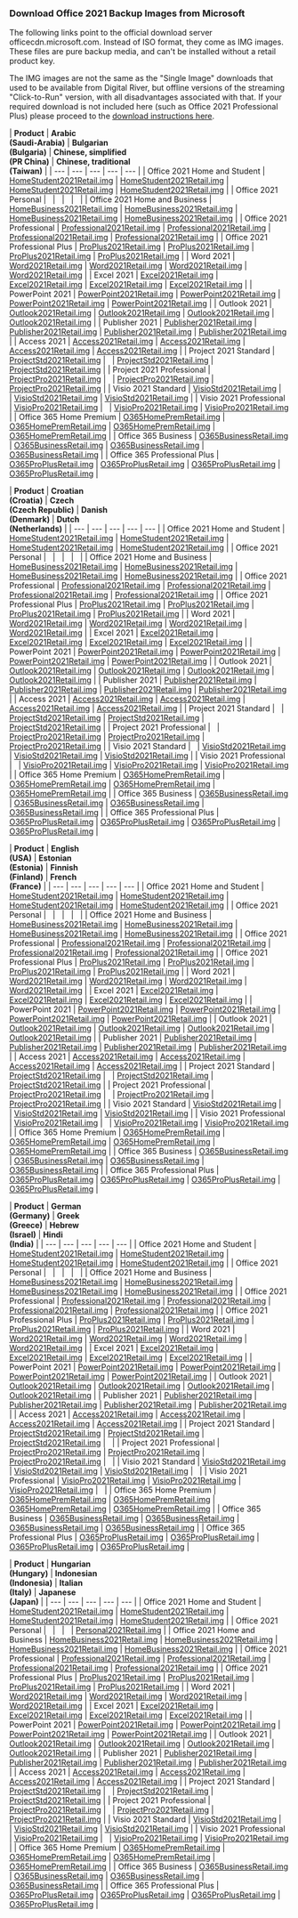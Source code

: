 ### **Download Office 2021 Backup Images from Microsoft**

The following links point to the official download server officecdn.microsoft.com. Instead of ISO format, they come as IMG images. These files are pure backup media, and can't be installed without a retail product key.

The IMG images are not the same as the "Single Image" downloads that used to be available from Digital River, but offline versions of the streaming "Click-to-Run" version, with all disadvantages associated with that. If your required download is not included here (such as Office 2021 Professional Plus) please proceed to the [download instructions here](https://www.heidoc.net/joomla/technology-science/microsoft/79-create-an-office-2013,-2016-and-365-offline-installer-with-the-office-deployment-tool).

| **Product** | **Arabic**  
**(Saudi-Arabia)** | **Bulgarian**  
**(Bulgaria)** | **Chinese, simplified**  
**(PR China)** | **Chinese, traditional**  
**(Taiwan)** |
| --- | --- | --- | --- | --- |
| Office 2021 Home and Student | [HomeStudent2021Retail.img](https://officecdn.microsoft.com/db/492350F6-3A01-4F97-B9C0-C7C6DDF67D60/media/ar-SA/HomeStudent2021Retail.img) | [HomeStudent2021Retail.img](https://officecdn.microsoft.com/db/492350F6-3A01-4F97-B9C0-C7C6DDF67D60/media/bg-BG/HomeStudent2021Retail.img) | [HomeStudent2021Retail.img](https://officecdn.microsoft.com/db/492350F6-3A01-4F97-B9C0-C7C6DDF67D60/media/zh-CN/HomeStudent2021Retail.img) | [HomeStudent2021Retail.img](https://officecdn.microsoft.com/db/492350F6-3A01-4F97-B9C0-C7C6DDF67D60/media/zh-TW/HomeStudent2021Retail.img) |
| Office 2021 Personal |   |   |   |   |
| Office 2021 Home and Business | [HomeBusiness2021Retail.img](https://officecdn.microsoft.com/db/492350F6-3A01-4F97-B9C0-C7C6DDF67D60/media/ar-SA/HomeBusiness2021Retail.img) | [HomeBusiness2021Retail.img](https://officecdn.microsoft.com/db/492350F6-3A01-4F97-B9C0-C7C6DDF67D60/media/bg-BG/HomeBusiness2021Retail.img) | [HomeBusiness2021Retail.img](https://officecdn.microsoft.com/db/492350F6-3A01-4F97-B9C0-C7C6DDF67D60/media/zh-CN/HomeBusiness2021Retail.img) | [HomeBusiness2021Retail.img](https://officecdn.microsoft.com/db/492350F6-3A01-4F97-B9C0-C7C6DDF67D60/media/zh-TW/HomeBusiness2021Retail.img) |
| Office 2021 Professional | [Professional2021Retail.img](https://officecdn.microsoft.com/db/492350F6-3A01-4F97-B9C0-C7C6DDF67D60/media/ar-SA/Professional2021Retail.img) | [Professional2021Retail.img](https://officecdn.microsoft.com/db/492350F6-3A01-4F97-B9C0-C7C6DDF67D60/media/bg-BG/Professional2021Retail.img) | [Professional2021Retail.img](https://officecdn.microsoft.com/db/492350F6-3A01-4F97-B9C0-C7C6DDF67D60/media/zh-CN/Professional2021Retail.img) | [Professional2021Retail.img](https://officecdn.microsoft.com/db/492350F6-3A01-4F97-B9C0-C7C6DDF67D60/media/zh-TW/Professional2021Retail.img) |
| Office 2021 Professional Plus | [ProPlus2021Retail.img](https://officecdn.microsoft.com/db/492350F6-3A01-4F97-B9C0-C7C6DDF67D60/media/ar-SA/ProPlus2021Retail.img) | [ProPlus2021Retail.img](https://officecdn.microsoft.com/db/492350F6-3A01-4F97-B9C0-C7C6DDF67D60/media/bg-BG/ProPlus2021Retail.img) | [ProPlus2021Retail.img](https://officecdn.microsoft.com/db/492350F6-3A01-4F97-B9C0-C7C6DDF67D60/media/zh-CN/ProPlus2021Retail.img) | [ProPlus2021Retail.img](https://officecdn.microsoft.com/db/492350F6-3A01-4F97-B9C0-C7C6DDF67D60/media/zh-TW/ProPlus2021Retail.img) |
| Word 2021 | [Word2021Retail.img](https://officecdn.microsoft.com/db/492350F6-3A01-4F97-B9C0-C7C6DDF67D60/media/ar-SA/Word2021Retail.img) | [Word2021Retail.img](https://officecdn.microsoft.com/db/492350F6-3A01-4F97-B9C0-C7C6DDF67D60/media/bg-BG/Word2021Retail.img) | [Word2021Retail.img](https://officecdn.microsoft.com/db/492350F6-3A01-4F97-B9C0-C7C6DDF67D60/media/zh-CN/Word2021Retail.img) | [Word2021Retail.img](https://officecdn.microsoft.com/db/492350F6-3A01-4F97-B9C0-C7C6DDF67D60/media/zh-TW/Word2021Retail.img) |
| Excel 2021 | [Excel2021Retail.img](https://officecdn.microsoft.com/db/492350F6-3A01-4F97-B9C0-C7C6DDF67D60/media/ar-SA/Excel2021Retail.img) | [Excel2021Retail.img](https://officecdn.microsoft.com/db/492350F6-3A01-4F97-B9C0-C7C6DDF67D60/media/bg-BG/Excel2021Retail.img) | [Excel2021Retail.img](https://officecdn.microsoft.com/db/492350F6-3A01-4F97-B9C0-C7C6DDF67D60/media/zh-CN/Excel2021Retail.img) | [Excel2021Retail.img](https://officecdn.microsoft.com/db/492350F6-3A01-4F97-B9C0-C7C6DDF67D60/media/zh-TW/Excel2021Retail.img) |
| PowerPoint 2021 | [PowerPoint2021Retail.img](https://officecdn.microsoft.com/db/492350F6-3A01-4F97-B9C0-C7C6DDF67D60/media/ar-SA/PowerPoint2021Retail.img) | [PowerPoint2021Retail.img](https://officecdn.microsoft.com/db/492350F6-3A01-4F97-B9C0-C7C6DDF67D60/media/bg-BG/PowerPoint2021Retail.img) | [PowerPoint2021Retail.img](https://officecdn.microsoft.com/db/492350F6-3A01-4F97-B9C0-C7C6DDF67D60/media/zh-CN/PowerPoint2021Retail.img) | [PowerPoint2021Retail.img](https://officecdn.microsoft.com/db/492350F6-3A01-4F97-B9C0-C7C6DDF67D60/media/zh-TW/PowerPoint2021Retail.img) |
| Outlook 2021 | [Outlook2021Retail.img](https://officecdn.microsoft.com/db/492350F6-3A01-4F97-B9C0-C7C6DDF67D60/media/ar-SA/Outlook2021Retail.img) | [Outlook2021Retail.img](https://officecdn.microsoft.com/db/492350F6-3A01-4F97-B9C0-C7C6DDF67D60/media/bg-BG/Outlook2021Retail.img) | [Outlook2021Retail.img](https://officecdn.microsoft.com/db/492350F6-3A01-4F97-B9C0-C7C6DDF67D60/media/zh-CN/Outlook2021Retail.img) | [Outlook2021Retail.img](https://officecdn.microsoft.com/db/492350F6-3A01-4F97-B9C0-C7C6DDF67D60/media/zh-TW/Outlook2021Retail.img) |
| Publisher 2021 | [Publisher2021Retail.img](https://officecdn.microsoft.com/db/492350F6-3A01-4F97-B9C0-C7C6DDF67D60/media/ar-SA/Publisher2021Retail.img) | [Publisher2021Retail.img](https://officecdn.microsoft.com/db/492350F6-3A01-4F97-B9C0-C7C6DDF67D60/media/bg-BG/Publisher2021Retail.img) | [Publisher2021Retail.img](https://officecdn.microsoft.com/db/492350F6-3A01-4F97-B9C0-C7C6DDF67D60/media/zh-CN/Publisher2021Retail.img) | [Publisher2021Retail.img](https://officecdn.microsoft.com/db/492350F6-3A01-4F97-B9C0-C7C6DDF67D60/media/zh-TW/Publisher2021Retail.img) |
| Access 2021 | [Access2021Retail.img](https://officecdn.microsoft.com/db/492350F6-3A01-4F97-B9C0-C7C6DDF67D60/media/ar-SA/Access2021Retail.img) | [Access2021Retail.img](https://officecdn.microsoft.com/db/492350F6-3A01-4F97-B9C0-C7C6DDF67D60/media/bg-BG/Access2021Retail.img) | [Access2021Retail.img](https://officecdn.microsoft.com/db/492350F6-3A01-4F97-B9C0-C7C6DDF67D60/media/zh-CN/Access2021Retail.img) | [Access2021Retail.img](https://officecdn.microsoft.com/db/492350F6-3A01-4F97-B9C0-C7C6DDF67D60/media/zh-TW/Access2021Retail.img) |
| Project 2021 Standard | [ProjectStd2021Retail.img](https://officecdn.microsoft.com/db/492350F6-3A01-4F97-B9C0-C7C6DDF67D60/media/ar-SA/ProjectStd2021Retail.img) |   | [ProjectStd2021Retail.img](https://officecdn.microsoft.com/db/492350F6-3A01-4F97-B9C0-C7C6DDF67D60/media/zh-CN/ProjectStd2021Retail.img) | [ProjectStd2021Retail.img](https://officecdn.microsoft.com/db/492350F6-3A01-4F97-B9C0-C7C6DDF67D60/media/zh-TW/ProjectStd2021Retail.img) |
| Project 2021 Professional | [ProjectPro2021Retail.img](https://officecdn.microsoft.com/db/492350F6-3A01-4F97-B9C0-C7C6DDF67D60/media/ar-SA/ProjectPro2021Retail.img) |   | [ProjectPro2021Retail.img](https://officecdn.microsoft.com/db/492350F6-3A01-4F97-B9C0-C7C6DDF67D60/media/zh-CN/ProjectPro2021Retail.img) | [ProjectPro2021Retail.img](https://officecdn.microsoft.com/db/492350F6-3A01-4F97-B9C0-C7C6DDF67D60/media/zh-TW/ProjectPro2021Retail.img) |
| Visio 2021 Standard | [VisioStd2021Retail.img](https://officecdn.microsoft.com/db/492350F6-3A01-4F97-B9C0-C7C6DDF67D60/media/ar-SA/VisioStd2021Retail.img) |   | [VisioStd2021Retail.img](https://officecdn.microsoft.com/db/492350F6-3A01-4F97-B9C0-C7C6DDF67D60/media/zh-CN/VisioStd2021Retail.img) | [VisioStd2021Retail.img](https://officecdn.microsoft.com/db/492350F6-3A01-4F97-B9C0-C7C6DDF67D60/media/zh-TW/VisioStd2021Retail.img) |
| Visio 2021 Professional | [VisioPro2021Retail.img](https://officecdn.microsoft.com/db/492350F6-3A01-4F97-B9C0-C7C6DDF67D60/media/ar-SA/VisioPro2021Retail.img) |   | [VisioPro2021Retail.img](https://officecdn.microsoft.com/db/492350F6-3A01-4F97-B9C0-C7C6DDF67D60/media/zh-CN/VisioPro2021Retail.img) | [VisioPro2021Retail.img](https://officecdn.microsoft.com/db/492350F6-3A01-4F97-B9C0-C7C6DDF67D60/media/zh-TW/VisioPro2021Retail.img) |
| Office 365 Home Premium | [O365HomePremRetail.img](https://officecdn.microsoft.com/db/492350F6-3A01-4F97-B9C0-C7C6DDF67D60/media/ar-SA/O365HomePremRetail.img) | [O365HomePremRetail.img](https://officecdn.microsoft.com/db/492350F6-3A01-4F97-B9C0-C7C6DDF67D60/media/bg-BG/O365HomePremRetail.img) | [O365HomePremRetail.img](https://officecdn.microsoft.com/db/492350F6-3A01-4F97-B9C0-C7C6DDF67D60/media/zh-CN/O365HomePremRetail.img) | [O365HomePremRetail.img](https://officecdn.microsoft.com/db/492350F6-3A01-4F97-B9C0-C7C6DDF67D60/media/zh-TW/O365HomePremRetail.img) |
| Office 365 Business | [O365BusinessRetail.img](https://officecdn.microsoft.com/db/492350F6-3A01-4F97-B9C0-C7C6DDF67D60/media/ar-SA/O365BusinessRetail.img) | [O365BusinessRetail.img](https://officecdn.microsoft.com/db/492350F6-3A01-4F97-B9C0-C7C6DDF67D60/media/bg-BG/O365BusinessRetail.img) | [O365BusinessRetail.img](https://officecdn.microsoft.com/db/492350F6-3A01-4F97-B9C0-C7C6DDF67D60/media/zh-CN/O365BusinessRetail.img) | [O365BusinessRetail.img](https://officecdn.microsoft.com/db/492350F6-3A01-4F97-B9C0-C7C6DDF67D60/media/zh-TW/O365BusinessRetail.img) |
| Office 365 Professional Plus | [O365ProPlusRetail.img](https://officecdn.microsoft.com/db/492350F6-3A01-4F97-B9C0-C7C6DDF67D60/media/ar-SA/O365ProPlusRetail.img) | [O365ProPlusRetail.img](https://officecdn.microsoft.com/db/492350F6-3A01-4F97-B9C0-C7C6DDF67D60/media/bg-BG/O365ProPlusRetail.img) | [O365ProPlusRetail.img](https://officecdn.microsoft.com/db/492350F6-3A01-4F97-B9C0-C7C6DDF67D60/media/zh-CN/O365ProPlusRetail.img) | [O365ProPlusRetail.img](https://officecdn.microsoft.com/db/492350F6-3A01-4F97-B9C0-C7C6DDF67D60/media/zh-TW/O365ProPlusRetail.img) |

| **Product** | **Croatian**  
**(Croatia)** | **Czech**  
**(Czech Republic)** | **Danish**  
**(Denmark)** | **Dutch**  
**(Netherlands)** |
| --- | --- | --- | --- | --- |
| Office 2021 Home and Student | [HomeStudent2021Retail.img](https://officecdn.microsoft.com/db/492350F6-3A01-4F97-B9C0-C7C6DDF67D60/media/hr-HR/HomeStudent2021Retail.img) | [HomeStudent2021Retail.img](https://officecdn.microsoft.com/db/492350F6-3A01-4F97-B9C0-C7C6DDF67D60/media/cs-CZ/HomeStudent2021Retail.img) | [HomeStudent2021Retail.img](https://officecdn.microsoft.com/db/492350F6-3A01-4F97-B9C0-C7C6DDF67D60/media/da-DK/HomeStudent2021Retail.img) | [HomeStudent2021Retail.img](https://officecdn.microsoft.com/db/492350F6-3A01-4F97-B9C0-C7C6DDF67D60/media/nl-NL/HomeStudent2021Retail.img) |
| Office 2021 Personal |   |   |   |   |
| Office 2021 Home and Business | [HomeBusiness2021Retail.img](https://officecdn.microsoft.com/db/492350F6-3A01-4F97-B9C0-C7C6DDF67D60/media/hr-HR/HomeBusiness2021Retail.img) | [HomeBusiness2021Retail.img](https://officecdn.microsoft.com/db/492350F6-3A01-4F97-B9C0-C7C6DDF67D60/media/cs-CZ/HomeBusiness2021Retail.img) | [HomeBusiness2021Retail.img](https://officecdn.microsoft.com/db/492350F6-3A01-4F97-B9C0-C7C6DDF67D60/media/da-DK/HomeBusiness2021Retail.img) | [HomeBusiness2021Retail.img](https://officecdn.microsoft.com/db/492350F6-3A01-4F97-B9C0-C7C6DDF67D60/media/nl-NL/HomeBusiness2021Retail.img) |
| Office 2021 Professional | [Professional2021Retail.img](https://officecdn.microsoft.com/db/492350F6-3A01-4F97-B9C0-C7C6DDF67D60/media/hr-HR/Professional2021Retail.img) | [Professional2021Retail.img](https://officecdn.microsoft.com/db/492350F6-3A01-4F97-B9C0-C7C6DDF67D60/media/cs-CZ/Professional2021Retail.img) | [Professional2021Retail.img](https://officecdn.microsoft.com/db/492350F6-3A01-4F97-B9C0-C7C6DDF67D60/media/da-DK/Professional2021Retail.img) | [Professional2021Retail.img](https://officecdn.microsoft.com/db/492350F6-3A01-4F97-B9C0-C7C6DDF67D60/media/nl-NL/Professional2021Retail.img) |
| Office 2021 Professional Plus | [ProPlus2021Retail.img](https://officecdn.microsoft.com/db/492350F6-3A01-4F97-B9C0-C7C6DDF67D60/media/hr-HR/ProPlus2021Retail.img) | [ProPlus2021Retail.img](https://officecdn.microsoft.com/db/492350F6-3A01-4F97-B9C0-C7C6DDF67D60/media/cs-CZ/ProPlus2021Retail.img) | [ProPlus2021Retail.img](https://officecdn.microsoft.com/db/492350F6-3A01-4F97-B9C0-C7C6DDF67D60/media/da-DK/ProPlus2021Retail.img) | [ProPlus2021Retail.img](https://officecdn.microsoft.com/db/492350F6-3A01-4F97-B9C0-C7C6DDF67D60/media/nl-NL/ProPlus2021Retail.img) |
| Word 2021 | [Word2021Retail.img](https://officecdn.microsoft.com/db/492350F6-3A01-4F97-B9C0-C7C6DDF67D60/media/hr-HR/Word2021Retail.img) | [Word2021Retail.img](https://officecdn.microsoft.com/db/492350F6-3A01-4F97-B9C0-C7C6DDF67D60/media/cs-CZ/Word2021Retail.img) | [Word2021Retail.img](https://officecdn.microsoft.com/db/492350F6-3A01-4F97-B9C0-C7C6DDF67D60/media/da-DK/Word2021Retail.img) | [Word2021Retail.img](https://officecdn.microsoft.com/db/492350F6-3A01-4F97-B9C0-C7C6DDF67D60/media/nl-NL/Word2021Retail.img) |
| Excel 2021 | [Excel2021Retail.img](https://officecdn.microsoft.com/db/492350F6-3A01-4F97-B9C0-C7C6DDF67D60/media/hr-HR/Excel2021Retail.img) | [Excel2021Retail.img](https://officecdn.microsoft.com/db/492350F6-3A01-4F97-B9C0-C7C6DDF67D60/media/cs-CZ/Excel2021Retail.img) | [Excel2021Retail.img](https://officecdn.microsoft.com/db/492350F6-3A01-4F97-B9C0-C7C6DDF67D60/media/da-DK/Excel2021Retail.img) | [Excel2021Retail.img](https://officecdn.microsoft.com/db/492350F6-3A01-4F97-B9C0-C7C6DDF67D60/media/nl-NL/Excel2021Retail.img) |
| PowerPoint 2021 | [PowerPoint2021Retail.img](https://officecdn.microsoft.com/db/492350F6-3A01-4F97-B9C0-C7C6DDF67D60/media/hr-HR/PowerPoint2021Retail.img) | [PowerPoint2021Retail.img](https://officecdn.microsoft.com/db/492350F6-3A01-4F97-B9C0-C7C6DDF67D60/media/cs-CZ/PowerPoint2021Retail.img) | [PowerPoint2021Retail.img](https://officecdn.microsoft.com/db/492350F6-3A01-4F97-B9C0-C7C6DDF67D60/media/da-DK/PowerPoint2021Retail.img) | [PowerPoint2021Retail.img](https://officecdn.microsoft.com/db/492350F6-3A01-4F97-B9C0-C7C6DDF67D60/media/nl-NL/PowerPoint2021Retail.img) |
| Outlook 2021 | [Outlook2021Retail.img](https://officecdn.microsoft.com/db/492350F6-3A01-4F97-B9C0-C7C6DDF67D60/media/hr-HR/Outlook2021Retail.img) | [Outlook2021Retail.img](https://officecdn.microsoft.com/db/492350F6-3A01-4F97-B9C0-C7C6DDF67D60/media/cs-CZ/Outlook2021Retail.img) | [Outlook2021Retail.img](https://officecdn.microsoft.com/db/492350F6-3A01-4F97-B9C0-C7C6DDF67D60/media/da-DK/Outlook2021Retail.img) | [Outlook2021Retail.img](https://officecdn.microsoft.com/db/492350F6-3A01-4F97-B9C0-C7C6DDF67D60/media/nl-NL/Outlook2021Retail.img) |
| Publisher 2021 | [Publisher2021Retail.img](https://officecdn.microsoft.com/db/492350F6-3A01-4F97-B9C0-C7C6DDF67D60/media/hr-HR/Publisher2021Retail.img) | [Publisher2021Retail.img](https://officecdn.microsoft.com/db/492350F6-3A01-4F97-B9C0-C7C6DDF67D60/media/cs-CZ/Publisher2021Retail.img) | [Publisher2021Retail.img](https://officecdn.microsoft.com/db/492350F6-3A01-4F97-B9C0-C7C6DDF67D60/media/da-DK/Publisher2021Retail.img) | [Publisher2021Retail.img](https://officecdn.microsoft.com/db/492350F6-3A01-4F97-B9C0-C7C6DDF67D60/media/nl-NL/Publisher2021Retail.img) |
| Access 2021 | [Access2021Retail.img](https://officecdn.microsoft.com/db/492350F6-3A01-4F97-B9C0-C7C6DDF67D60/media/hr-HR/Access2021Retail.img) | [Access2021Retail.img](https://officecdn.microsoft.com/db/492350F6-3A01-4F97-B9C0-C7C6DDF67D60/media/cs-CZ/Access2021Retail.img) | [Access2021Retail.img](https://officecdn.microsoft.com/db/492350F6-3A01-4F97-B9C0-C7C6DDF67D60/media/da-DK/Access2021Retail.img) | [Access2021Retail.img](https://officecdn.microsoft.com/db/492350F6-3A01-4F97-B9C0-C7C6DDF67D60/media/nl-NL/Access2021Retail.img) |
| Project 2021 Standard |   | [ProjectStd2021Retail.img](https://officecdn.microsoft.com/db/492350F6-3A01-4F97-B9C0-C7C6DDF67D60/media/cs-CZ/ProjectStd2021Retail.img) | [ProjectStd2021Retail.img](https://officecdn.microsoft.com/db/492350F6-3A01-4F97-B9C0-C7C6DDF67D60/media/da-DK/ProjectStd2021Retail.img) | [ProjectStd2021Retail.img](https://officecdn.microsoft.com/db/492350F6-3A01-4F97-B9C0-C7C6DDF67D60/media/nl-NL/ProjectStd2021Retail.img) |
| Project 2021 Professional |   | [ProjectPro2021Retail.img](https://officecdn.microsoft.com/db/492350F6-3A01-4F97-B9C0-C7C6DDF67D60/media/cs-CZ/ProjectPro2021Retail.img) | [ProjectPro2021Retail.img](https://officecdn.microsoft.com/db/492350F6-3A01-4F97-B9C0-C7C6DDF67D60/media/da-DK/ProjectPro2021Retail.img) | [ProjectPro2021Retail.img](https://officecdn.microsoft.com/db/492350F6-3A01-4F97-B9C0-C7C6DDF67D60/media/nl-NL/ProjectPro2021Retail.img) |
| Visio 2021 Standard |   | [VisioStd2021Retail.img](https://officecdn.microsoft.com/db/492350F6-3A01-4F97-B9C0-C7C6DDF67D60/media/cs-CZ/VisioStd2021Retail.img) | [VisioStd2021Retail.img](https://officecdn.microsoft.com/db/492350F6-3A01-4F97-B9C0-C7C6DDF67D60/media/da-DK/VisioStd2021Retail.img) | [VisioStd2021Retail.img](https://officecdn.microsoft.com/db/492350F6-3A01-4F97-B9C0-C7C6DDF67D60/media/nl-NL/VisioStd2021Retail.img) |
| Visio 2021 Professional |   | [VisioPro2021Retail.img](https://officecdn.microsoft.com/db/492350F6-3A01-4F97-B9C0-C7C6DDF67D60/media/cs-CZ/VisioPro2021Retail.img) | [VisioPro2021Retail.img](https://officecdn.microsoft.com/db/492350F6-3A01-4F97-B9C0-C7C6DDF67D60/media/da-DK/VisioPro2021Retail.img) | [VisioPro2021Retail.img](https://officecdn.microsoft.com/db/492350F6-3A01-4F97-B9C0-C7C6DDF67D60/media/nl-NL/VisioPro2021Retail.img) |
| Office 365 Home Premium | [O365HomePremRetail.img](https://officecdn.microsoft.com/db/492350F6-3A01-4F97-B9C0-C7C6DDF67D60/media/hr-HR/O365HomePremRetail.img) | [O365HomePremRetail.img](https://officecdn.microsoft.com/db/492350F6-3A01-4F97-B9C0-C7C6DDF67D60/media/cs-CZ/O365HomePremRetail.img) | [O365HomePremRetail.img](https://officecdn.microsoft.com/db/492350F6-3A01-4F97-B9C0-C7C6DDF67D60/media/da-DK/O365HomePremRetail.img) | [O365HomePremRetail.img](https://officecdn.microsoft.com/db/492350F6-3A01-4F97-B9C0-C7C6DDF67D60/media/nl-NL/O365HomePremRetail.img) |
| Office 365 Business | [O365BusinessRetail.img](https://officecdn.microsoft.com/db/492350F6-3A01-4F97-B9C0-C7C6DDF67D60/media/hr-HR/O365BusinessRetail.img) | [O365BusinessRetail.img](https://officecdn.microsoft.com/db/492350F6-3A01-4F97-B9C0-C7C6DDF67D60/media/cs-CZ/O365BusinessRetail.img) | [O365BusinessRetail.img](https://officecdn.microsoft.com/db/492350F6-3A01-4F97-B9C0-C7C6DDF67D60/media/da-DK/O365BusinessRetail.img) | [O365BusinessRetail.img](https://officecdn.microsoft.com/db/492350F6-3A01-4F97-B9C0-C7C6DDF67D60/media/nl-NL/O365BusinessRetail.img) |
| Office 365 Professional Plus | [O365ProPlusRetail.img](https://officecdn.microsoft.com/db/492350F6-3A01-4F97-B9C0-C7C6DDF67D60/media/ar-SA/O365ProPlusRetail.img) | [O365ProPlusRetail.img](https://officecdn.microsoft.com/db/492350F6-3A01-4F97-B9C0-C7C6DDF67D60/media/cs-CZ/O365ProPlusRetail.img) | [O365ProPlusRetail.img](https://officecdn.microsoft.com/db/492350F6-3A01-4F97-B9C0-C7C6DDF67D60/media/da-DK/O365ProPlusRetail.img) | [O365ProPlusRetail.img](https://officecdn.microsoft.com/db/492350F6-3A01-4F97-B9C0-C7C6DDF67D60/media/nl-NL/O365ProPlusRetail.img) |

| **Product** | **English**  
**(USA)** | **Estonian**  
**(Estonia)** | **Finnish**  
**(Finland)** | **French**  
**(France)** |
| --- | --- | --- | --- | --- |
| Office 2021 Home and Student | [HomeStudent2021Retail.img](https://officecdn.microsoft.com/db/492350F6-3A01-4F97-B9C0-C7C6DDF67D60/media/en-US/HomeStudent2021Retail.img) | [HomeStudent2021Retail.img](https://officecdn.microsoft.com/db/492350F6-3A01-4F97-B9C0-C7C6DDF67D60/media/et-EE/HomeStudent2021Retail.img) | [HomeStudent2021Retail.img](https://officecdn.microsoft.com/db/492350F6-3A01-4F97-B9C0-C7C6DDF67D60/media/fi-FI/HomeStudent2021Retail.img) | [HomeStudent2021Retail.img](https://officecdn.microsoft.com/db/492350F6-3A01-4F97-B9C0-C7C6DDF67D60/media/fr-FR/HomeStudent2021Retail.img) |
| Office 2021 Personal |   |   |   |   |
| Office 2021 Home and Business | [HomeBusiness2021Retail.img](https://officecdn.microsoft.com/db/492350F6-3A01-4F97-B9C0-C7C6DDF67D60/media/en-US/HomeBusiness2021Retail.img) | [HomeBusiness2021Retail.img](https://officecdn.microsoft.com/db/492350F6-3A01-4F97-B9C0-C7C6DDF67D60/media/et-EE/HomeBusiness2021Retail.img) | [HomeBusiness2021Retail.img](https://officecdn.microsoft.com/db/492350F6-3A01-4F97-B9C0-C7C6DDF67D60/media/fi-FI/HomeBusiness2021Retail.img) | [HomeBusiness2021Retail.img](https://officecdn.microsoft.com/db/492350F6-3A01-4F97-B9C0-C7C6DDF67D60/media/fr-FR/HomeBusiness2021Retail.img) |
| Office 2021 Professional | [Professional2021Retail.img](https://officecdn.microsoft.com/db/492350F6-3A01-4F97-B9C0-C7C6DDF67D60/media/en-US/Professional2021Retail.img) | [Professional2021Retail.img](https://officecdn.microsoft.com/db/492350F6-3A01-4F97-B9C0-C7C6DDF67D60/media/et-EE/Professional2021Retail.img) | [Professional2021Retail.img](https://officecdn.microsoft.com/db/492350F6-3A01-4F97-B9C0-C7C6DDF67D60/media/fi-FI/Professional2021Retail.img) | [Professional2021Retail.img](https://officecdn.microsoft.com/db/492350F6-3A01-4F97-B9C0-C7C6DDF67D60/media/fr-FR/Professional2021Retail.img) |
| Office 2021 Professional Plus | [ProPlus2021Retail.img](https://officecdn.microsoft.com/db/492350F6-3A01-4F97-B9C0-C7C6DDF67D60/media/en-US/ProPlus2021Retail.img) | [ProPlus2021Retail.img](https://officecdn.microsoft.com/db/492350F6-3A01-4F97-B9C0-C7C6DDF67D60/media/et-EE/ProPlus2021Retail.img) | [ProPlus2021Retail.img](https://officecdn.microsoft.com/db/492350F6-3A01-4F97-B9C0-C7C6DDF67D60/media/fi-FI/ProPlus2021Retail.img) | [ProPlus2021Retail.img](https://officecdn.microsoft.com/db/492350F6-3A01-4F97-B9C0-C7C6DDF67D60/media/fr-FR/ProPlus2021Retail.img) |
| Word 2021 | [Word2021Retail.img](https://officecdn.microsoft.com/db/492350F6-3A01-4F97-B9C0-C7C6DDF67D60/media/en-US/Word2021Retail.img) | [Word2021Retail.img](https://officecdn.microsoft.com/db/492350F6-3A01-4F97-B9C0-C7C6DDF67D60/media/et-EE/Word2021Retail.img) | [Word2021Retail.img](https://officecdn.microsoft.com/db/492350F6-3A01-4F97-B9C0-C7C6DDF67D60/media/fi-FI/Word2021Retail.img) | [Word2021Retail.img](https://officecdn.microsoft.com/db/492350F6-3A01-4F97-B9C0-C7C6DDF67D60/media/fr-FR/Word2021Retail.img) |
| Excel 2021 | [Excel2021Retail.img](https://officecdn.microsoft.com/db/492350F6-3A01-4F97-B9C0-C7C6DDF67D60/media/en-US/Excel2021Retail.img) | [Excel2021Retail.img](https://officecdn.microsoft.com/db/492350F6-3A01-4F97-B9C0-C7C6DDF67D60/media/et-EE/Excel2021Retail.img) | [Excel2021Retail.img](https://officecdn.microsoft.com/db/492350F6-3A01-4F97-B9C0-C7C6DDF67D60/media/fi-FI/Excel2021Retail.img) | [Excel2021Retail.img](https://officecdn.microsoft.com/db/492350F6-3A01-4F97-B9C0-C7C6DDF67D60/media/fr-FR/Excel2021Retail.img) |
| PowerPoint 2021 | [PowerPoint2021Retail.img](https://officecdn.microsoft.com/db/492350F6-3A01-4F97-B9C0-C7C6DDF67D60/media/en-US/PowerPoint2021Retail.img) | [PowerPoint2021Retail.img](https://officecdn.microsoft.com/db/492350F6-3A01-4F97-B9C0-C7C6DDF67D60/media/et-EE/PowerPoint2021Retail.img) | [PowerPoint2021Retail.img](https://officecdn.microsoft.com/db/492350F6-3A01-4F97-B9C0-C7C6DDF67D60/media/fi-FI/PowerPoint2021Retail.img) | [PowerPoint2021Retail.img](https://officecdn.microsoft.com/db/492350F6-3A01-4F97-B9C0-C7C6DDF67D60/media/fr-FR/PowerPoint2021Retail.img) |
| Outlook 2021 | [Outlook2021Retail.img](https://officecdn.microsoft.com/db/492350F6-3A01-4F97-B9C0-C7C6DDF67D60/media/en-US/Outlook2021Retail.img) | [Outlook2021Retail.img](https://officecdn.microsoft.com/db/492350F6-3A01-4F97-B9C0-C7C6DDF67D60/media/et-EE/Outlook2021Retail.img) | [Outlook2021Retail.img](https://officecdn.microsoft.com/db/492350F6-3A01-4F97-B9C0-C7C6DDF67D60/media/fi-FI/Outlook2021Retail.img) | [Outlook2021Retail.img](https://officecdn.microsoft.com/db/492350F6-3A01-4F97-B9C0-C7C6DDF67D60/media/fr-FR/Outlook2021Retail.img) |
| Publisher 2021 | [Publisher2021Retail.img](https://officecdn.microsoft.com/db/492350F6-3A01-4F97-B9C0-C7C6DDF67D60/media/en-US/Publisher2021Retail.img) | [Publisher2021Retail.img](https://officecdn.microsoft.com/db/492350F6-3A01-4F97-B9C0-C7C6DDF67D60/media/et-EE/Publisher2021Retail.img) | [Publisher2021Retail.img](https://officecdn.microsoft.com/db/492350F6-3A01-4F97-B9C0-C7C6DDF67D60/media/fi-FI/Publisher2021Retail.img) | [Publisher2021Retail.img](https://officecdn.microsoft.com/db/492350F6-3A01-4F97-B9C0-C7C6DDF67D60/media/fr-FR/Publisher2021Retail.img) |
| Access 2021 | [Access2021Retail.img](https://officecdn.microsoft.com/db/492350F6-3A01-4F97-B9C0-C7C6DDF67D60/media/en-US/Access2021Retail.img) | [Access2021Retail.img](https://officecdn.microsoft.com/db/492350F6-3A01-4F97-B9C0-C7C6DDF67D60/media/et-EE/Access2021Retail.img) | [Access2021Retail.img](https://officecdn.microsoft.com/db/492350F6-3A01-4F97-B9C0-C7C6DDF67D60/media/fi-FI/Access2021Retail.img) | [Access2021Retail.img](https://officecdn.microsoft.com/db/492350F6-3A01-4F97-B9C0-C7C6DDF67D60/media/fr-FR/Access2021Retail.img) |
| Project 2021 Standard | [ProjectStd2021Retail.img](https://officecdn.microsoft.com/db/492350F6-3A01-4F97-B9C0-C7C6DDF67D60/media/en-US/ProjectStd2021Retail.img) |   | [ProjectStd2021Retail.img](https://officecdn.microsoft.com/db/492350F6-3A01-4F97-B9C0-C7C6DDF67D60/media/fi-FI/ProjectStd2021Retail.img) | [ProjectStd2021Retail.img](https://officecdn.microsoft.com/db/492350F6-3A01-4F97-B9C0-C7C6DDF67D60/media/fr-FR/ProjectStd2021Retail.img) |
| Project 2021 Professional | [ProjectPro2021Retail.img](https://officecdn.microsoft.com/db/492350F6-3A01-4F97-B9C0-C7C6DDF67D60/media/en-US/ProjectPro2021Retail.img) |   | [ProjectPro2021Retail.img](https://officecdn.microsoft.com/db/492350F6-3A01-4F97-B9C0-C7C6DDF67D60/media/fi-FI/ProjectPro2021Retail.img) | [ProjectPro2021Retail.img](https://officecdn.microsoft.com/db/492350F6-3A01-4F97-B9C0-C7C6DDF67D60/media/fr-FR/ProjectPro2021Retail.img) |
| Visio 2021 Standard | [VisioStd2021Retail.img](https://officecdn.microsoft.com/db/492350F6-3A01-4F97-B9C0-C7C6DDF67D60/media/en-US/VisioStd2021Retail.img) |   | [VisioStd2021Retail.img](https://officecdn.microsoft.com/db/492350F6-3A01-4F97-B9C0-C7C6DDF67D60/media/fi-FI/VisioStd2021Retail.img) | [VisioStd2021Retail.img](https://officecdn.microsoft.com/db/492350F6-3A01-4F97-B9C0-C7C6DDF67D60/media/fr-FR/VisioStd2021Retail.img) |
| Visio 2021 Professional | [VisioPro2021Retail.img](https://officecdn.microsoft.com/db/492350F6-3A01-4F97-B9C0-C7C6DDF67D60/media/en-US/VisioPro2021Retail.img) |   | [VisioPro2021Retail.img](https://officecdn.microsoft.com/db/492350F6-3A01-4F97-B9C0-C7C6DDF67D60/media/fi-FI/VisioPro2021Retail.img) | [VisioPro2021Retail.img](https://officecdn.microsoft.com/db/492350F6-3A01-4F97-B9C0-C7C6DDF67D60/media/fr-FR/VisioPro2021Retail.img) |
| Office 365 Home Premium | [O365HomePremRetail.img](https://officecdn.microsoft.com/db/492350F6-3A01-4F97-B9C0-C7C6DDF67D60/media/en-US/O365HomePremRetail.img) | [O365HomePremRetail.img](https://officecdn.microsoft.com/db/492350F6-3A01-4F97-B9C0-C7C6DDF67D60/media/et-EE/O365HomePremRetail.img) | [O365HomePremRetail.img](https://officecdn.microsoft.com/db/492350F6-3A01-4F97-B9C0-C7C6DDF67D60/media/fi-FI/O365HomePremRetail.img) | [O365HomePremRetail.img](https://officecdn.microsoft.com/db/492350F6-3A01-4F97-B9C0-C7C6DDF67D60/media/fr-FR/O365HomePremRetail.img) |
| Office 365 Business | [O365BusinessRetail.img](https://officecdn.microsoft.com/db/492350F6-3A01-4F97-B9C0-C7C6DDF67D60/media/en-US/O365BusinessRetail.img) | [O365BusinessRetail.img](https://officecdn.microsoft.com/db/492350F6-3A01-4F97-B9C0-C7C6DDF67D60/media/et-EE/O365BusinessRetail.img) | [O365BusinessRetail.img](https://officecdn.microsoft.com/db/492350F6-3A01-4F97-B9C0-C7C6DDF67D60/media/fi-FI/O365BusinessRetail.img) | [O365BusinessRetail.img](https://officecdn.microsoft.com/db/492350F6-3A01-4F97-B9C0-C7C6DDF67D60/media/fr-FR/O365BusinessRetail.img) |
| Office 365 Professional Plus | [O365ProPlusRetail.img](https://officecdn.microsoft.com/db/492350F6-3A01-4F97-B9C0-C7C6DDF67D60/media/en-US/O365ProPlusRetail.img) | [O365ProPlusRetail.img](https://officecdn.microsoft.com/db/492350F6-3A01-4F97-B9C0-C7C6DDF67D60/media/et-EE/O365ProPlusRetail.img) | [O365ProPlusRetail.img](https://officecdn.microsoft.com/db/492350F6-3A01-4F97-B9C0-C7C6DDF67D60/media/fi-FI/O365ProPlusRetail.img) | [O365ProPlusRetail.img](https://officecdn.microsoft.com/db/492350F6-3A01-4F97-B9C0-C7C6DDF67D60/media/fr-FR/O365ProPlusRetail.img) |

| **Product** | **German**  
**(Germany)** | **Greek**  
**(Greece)** | **Hebrew**  
**(Israel)** | **Hindi**  
**(India)** |
| --- | --- | --- | --- | --- |
| Office 2021 Home and Student | [HomeStudent2021Retail.img](https://officecdn.microsoft.com/db/492350F6-3A01-4F97-B9C0-C7C6DDF67D60/media/de-DE/HomeStudent2021Retail.img) | [HomeStudent2021Retail.img](https://officecdn.microsoft.com/db/492350F6-3A01-4F97-B9C0-C7C6DDF67D60/media/el-GR/HomeStudent2021Retail.img) | [HomeStudent2021Retail.img](https://officecdn.microsoft.com/db/492350F6-3A01-4F97-B9C0-C7C6DDF67D60/media/he-IL/HomeStudent2021Retail.img) | [HomeStudent2021Retail.img](https://officecdn.microsoft.com/db/492350F6-3A01-4F97-B9C0-C7C6DDF67D60/media/hi-IN/HomeStudent2021Retail.img) |
| Office 2021 Personal |   |   |   |   |
| Office 2021 Home and Business | [HomeBusiness2021Retail.img](https://officecdn.microsoft.com/db/492350F6-3A01-4F97-B9C0-C7C6DDF67D60/media/de-DE/HomeBusiness2021Retail.img) | [HomeBusiness2021Retail.img](https://officecdn.microsoft.com/db/492350F6-3A01-4F97-B9C0-C7C6DDF67D60/media/el-GR/HomeBusiness2021Retail.img) | [HomeBusiness2021Retail.img](https://officecdn.microsoft.com/db/492350F6-3A01-4F97-B9C0-C7C6DDF67D60/media/he-IL/HomeBusiness2021Retail.img) | [HomeBusiness2021Retail.img](https://officecdn.microsoft.com/db/492350F6-3A01-4F97-B9C0-C7C6DDF67D60/media/hi-IN/HomeBusiness2021Retail.img) |
| Office 2021 Professional | [Professional2021Retail.img](https://officecdn.microsoft.com/db/492350F6-3A01-4F97-B9C0-C7C6DDF67D60/media/de-DE/Professional2021Retail.img) | [Professional2021Retail.img](https://officecdn.microsoft.com/db/492350F6-3A01-4F97-B9C0-C7C6DDF67D60/media/el-GR/Professional2021Retail.img) | [Professional2021Retail.img](https://officecdn.microsoft.com/db/492350F6-3A01-4F97-B9C0-C7C6DDF67D60/media/he-IL/Professional2021Retail.img) | [Professional2021Retail.img](https://officecdn.microsoft.com/db/492350F6-3A01-4F97-B9C0-C7C6DDF67D60/media/hi-IN/Professional2021Retail.img) |
| Office 2021 Professional Plus | [ProPlus2021Retail.img](https://officecdn.microsoft.com/db/492350F6-3A01-4F97-B9C0-C7C6DDF67D60/media/de-DE/ProPlus2021Retail.img) | [ProPlus2021Retail.img](https://officecdn.microsoft.com/db/492350F6-3A01-4F97-B9C0-C7C6DDF67D60/media/el-GR/ProPlus2021Retail.img) | [ProPlus2021Retail.img](https://officecdn.microsoft.com/db/492350F6-3A01-4F97-B9C0-C7C6DDF67D60/media/he-IL/ProPlus2021Retail.img) | [ProPlus2021Retail.img](https://officecdn.microsoft.com/db/492350F6-3A01-4F97-B9C0-C7C6DDF67D60/media/hi-IN/ProPlus2021Retail.img) |
| Word 2021 | [Word2021Retail.img](https://officecdn.microsoft.com/db/492350F6-3A01-4F97-B9C0-C7C6DDF67D60/media/de-DE/Word2021Retail.img) | [Word2021Retail.img](https://officecdn.microsoft.com/db/492350F6-3A01-4F97-B9C0-C7C6DDF67D60/media/el-GR/Word2021Retail.img) | [Word2021Retail.img](https://officecdn.microsoft.com/db/492350F6-3A01-4F97-B9C0-C7C6DDF67D60/media/he-IL/Word2021Retail.img) | [Word2021Retail.img](https://officecdn.microsoft.com/db/492350F6-3A01-4F97-B9C0-C7C6DDF67D60/media/hi-IN/Word2021Retail.img) |
| Excel 2021 | [Excel2021Retail.img](https://officecdn.microsoft.com/db/492350F6-3A01-4F97-B9C0-C7C6DDF67D60/media/de-DE/Excel2021Retail.img) | [Excel2021Retail.img](https://officecdn.microsoft.com/db/492350F6-3A01-4F97-B9C0-C7C6DDF67D60/media/el-GR/Excel2021Retail.img) | [Excel2021Retail.img](https://officecdn.microsoft.com/db/492350F6-3A01-4F97-B9C0-C7C6DDF67D60/media/he-IL/Excel2021Retail.img) | [Excel2021Retail.img](https://officecdn.microsoft.com/db/492350F6-3A01-4F97-B9C0-C7C6DDF67D60/media/hi-IN/Excel2021Retail.img) |
| PowerPoint 2021 | [PowerPoint2021Retail.img](https://officecdn.microsoft.com/db/492350F6-3A01-4F97-B9C0-C7C6DDF67D60/media/de-DE/PowerPoint2021Retail.img) | [PowerPoint2021Retail.img](https://officecdn.microsoft.com/db/492350F6-3A01-4F97-B9C0-C7C6DDF67D60/media/el-GR/PowerPoint2021Retail.img) | [PowerPoint2021Retail.img](https://officecdn.microsoft.com/db/492350F6-3A01-4F97-B9C0-C7C6DDF67D60/media/he-IL/PowerPoint2021Retail.img) | [PowerPoint2021Retail.img](https://officecdn.microsoft.com/db/492350F6-3A01-4F97-B9C0-C7C6DDF67D60/media/hi-IN/PowerPoint2021Retail.img) |
| Outlook 2021 | [Outlook2021Retail.img](https://officecdn.microsoft.com/db/492350F6-3A01-4F97-B9C0-C7C6DDF67D60/media/de-DE/Outlook2021Retail.img) | [Outlook2021Retail.img](https://officecdn.microsoft.com/db/492350F6-3A01-4F97-B9C0-C7C6DDF67D60/media/el-GR/Outlook2021Retail.img) | [Outlook2021Retail.img](https://officecdn.microsoft.com/db/492350F6-3A01-4F97-B9C0-C7C6DDF67D60/media/he-IL/Outlook2021Retail.img) | [Outlook2021Retail.img](https://officecdn.microsoft.com/db/492350F6-3A01-4F97-B9C0-C7C6DDF67D60/media/hi-IN/Outlook2021Retail.img) |
| Publisher 2021 | [Publisher2021Retail.img](https://officecdn.microsoft.com/db/492350F6-3A01-4F97-B9C0-C7C6DDF67D60/media/de-DE/Publisher2021Retail.img) | [Publisher2021Retail.img](https://officecdn.microsoft.com/db/492350F6-3A01-4F97-B9C0-C7C6DDF67D60/media/el-GR/Publisher2021Retail.img) | [Publisher2021Retail.img](https://officecdn.microsoft.com/db/492350F6-3A01-4F97-B9C0-C7C6DDF67D60/media/he-IL/Publisher2021Retail.img) | [Publisher2021Retail.img](https://officecdn.microsoft.com/db/492350F6-3A01-4F97-B9C0-C7C6DDF67D60/media/hi-IN/Publisher2021Retail.img) |
| Access 2021 | [Access2021Retail.img](https://officecdn.microsoft.com/db/492350F6-3A01-4F97-B9C0-C7C6DDF67D60/media/de-DE/Access2021Retail.img) | [Access2021Retail.img](https://officecdn.microsoft.com/db/492350F6-3A01-4F97-B9C0-C7C6DDF67D60/media/el-GR/Access2021Retail.img) | [Access2021Retail.img](https://officecdn.microsoft.com/db/492350F6-3A01-4F97-B9C0-C7C6DDF67D60/media/he-IL/Access2021Retail.img) | [Access2021Retail.img](https://officecdn.microsoft.com/db/492350F6-3A01-4F97-B9C0-C7C6DDF67D60/media/hi-IN/Access2021Retail.img) |
| Project 2021 Standard | [ProjectStd2021Retail.img](https://officecdn.microsoft.com/db/492350F6-3A01-4F97-B9C0-C7C6DDF67D60/media/de-DE/ProjectStd2021Retail.img) | [ProjectStd2021Retail.img](https://officecdn.microsoft.com/db/492350F6-3A01-4F97-B9C0-C7C6DDF67D60/media/el-GR/ProjectStd2021Retail.img) | [ProjectStd2021Retail.img](https://officecdn.microsoft.com/db/492350F6-3A01-4F97-B9C0-C7C6DDF67D60/media/he-IL/ProjectStd2021Retail.img) |   |
| Project 2021 Professional | [ProjectPro2021Retail.img](https://officecdn.microsoft.com/db/492350F6-3A01-4F97-B9C0-C7C6DDF67D60/media/de-DE/ProjectPro2021Retail.img) | [ProjectPro2021Retail.img](https://officecdn.microsoft.com/db/492350F6-3A01-4F97-B9C0-C7C6DDF67D60/media/el-GR/ProjectPro2021Retail.img) | [ProjectPro2021Retail.img](https://officecdn.microsoft.com/db/492350F6-3A01-4F97-B9C0-C7C6DDF67D60/media/he-IL/ProjectPro2021Retail.img) |   |
| Visio 2021 Standard | [VisioStd2021Retail.img](https://officecdn.microsoft.com/db/492350F6-3A01-4F97-B9C0-C7C6DDF67D60/media/de-DE/VisioStd2021Retail.img) | [VisioStd2021Retail.img](https://officecdn.microsoft.com/db/492350F6-3A01-4F97-B9C0-C7C6DDF67D60/media/el-GR/VisioStd2021Retail.img) | [VisioStd2021Retail.img](https://officecdn.microsoft.com/db/492350F6-3A01-4F97-B9C0-C7C6DDF67D60/media/he-IL/VisioStd2021Retail.img) |   |
| Visio 2021 Professional | [VisioPro2021Retail.img](https://officecdn.microsoft.com/db/492350F6-3A01-4F97-B9C0-C7C6DDF67D60/media/de-DE/VisioPro2021Retail.img) | [VisioPro2021Retail.img](https://officecdn.microsoft.com/db/492350F6-3A01-4F97-B9C0-C7C6DDF67D60/media/el-GR/VisioPro2021Retail.img) | [VisioPro2021Retail.img](https://officecdn.microsoft.com/db/492350F6-3A01-4F97-B9C0-C7C6DDF67D60/media/he-IL/VisioPro2021Retail.img) |   |
| Office 365 Home Premium | [O365HomePremRetail.img](https://officecdn.microsoft.com/db/492350F6-3A01-4F97-B9C0-C7C6DDF67D60/media/de-DE/O365HomePremRetail.img) | [O365HomePremRetail.img](https://officecdn.microsoft.com/db/492350F6-3A01-4F97-B9C0-C7C6DDF67D60/media/el-GR/O365HomePremRetail.img) | [O365HomePremRetail.img](https://officecdn.microsoft.com/db/492350F6-3A01-4F97-B9C0-C7C6DDF67D60/media/he-IL/O365HomePremRetail.img) | [O365HomePremRetail.img](https://officecdn.microsoft.com/db/492350F6-3A01-4F97-B9C0-C7C6DDF67D60/media/hi-IN/O365HomePremRetail.img) |
| Office 365 Business | [O365BusinessRetail.img](https://officecdn.microsoft.com/db/492350F6-3A01-4F97-B9C0-C7C6DDF67D60/media/de-DE/O365BusinessRetail.img) | [O365BusinessRetail.img](https://officecdn.microsoft.com/db/492350F6-3A01-4F97-B9C0-C7C6DDF67D60/media/el-GR/O365BusinessRetail.img) | [O365BusinessRetail.img](https://officecdn.microsoft.com/db/492350F6-3A01-4F97-B9C0-C7C6DDF67D60/media/he-IL/O365BusinessRetail.img) | [O365BusinessRetail.img](https://officecdn.microsoft.com/db/492350F6-3A01-4F97-B9C0-C7C6DDF67D60/media/hi-IN/O365BusinessRetail.img) |
| Office 365 Professional Plus | [O365ProPlusRetail.img](https://officecdn.microsoft.com/db/492350F6-3A01-4F97-B9C0-C7C6DDF67D60/media/de-DE/O365ProPlusRetail.img) | [O365ProPlusRetail.img](https://officecdn.microsoft.com/db/492350F6-3A01-4F97-B9C0-C7C6DDF67D60/media/el-GR/O365ProPlusRetail.img) | [O365ProPlusRetail.img](https://officecdn.microsoft.com/db/492350F6-3A01-4F97-B9C0-C7C6DDF67D60/media/he-IL/O365ProPlusRetail.img) | [O365ProPlusRetail.img](https://officecdn.microsoft.com/db/492350F6-3A01-4F97-B9C0-C7C6DDF67D60/media/hi-IN/O365ProPlusRetail.img) |

| **Product** | **Hungarian**  
**(Hungary)** | **Indonesian**  
**(Indonesia)** | **Italian**  
**(Italy)** | **Japanese**  
**(Japan)** |
| --- | --- | --- | --- | --- |
| Office 2021 Home and Student | [HomeStudent2021Retail.img](https://officecdn.microsoft.com/db/492350F6-3A01-4F97-B9C0-C7C6DDF67D60/media/hu-HU/HomeStudent2021Retail.img) | [HomeStudent2021Retail.img](https://officecdn.microsoft.com/db/492350F6-3A01-4F97-B9C0-C7C6DDF67D60/media/id-ID/HomeStudent2021Retail.img) | [HomeStudent2021Retail.img](https://officecdn.microsoft.com/db/492350F6-3A01-4F97-B9C0-C7C6DDF67D60/media/it-IT/HomeStudent2021Retail.img) | [HomeStudent2021Retail.img](https://officecdn.microsoft.com/db/492350F6-3A01-4F97-B9C0-C7C6DDF67D60/media/ja-JP/HomeStudent2021Retail.img) |
| Office 2021 Personal |   |   |   | [Personal2021Retail.img](https://officecdn.microsoft.com/db/492350F6-3A01-4F97-B9C0-C7C6DDF67D60/media/ja-JP/Personal2021Retail.img) |
| Office 2021 Home and Business | [HomeBusiness2021Retail.img](https://officecdn.microsoft.com/db/492350F6-3A01-4F97-B9C0-C7C6DDF67D60/media/hu-HU/HomeBusiness2021Retail.img) | [HomeBusiness2021Retail.img](https://officecdn.microsoft.com/db/492350F6-3A01-4F97-B9C0-C7C6DDF67D60/media/id-ID/HomeBusiness2021Retail.img) | [HomeBusiness2021Retail.img](https://officecdn.microsoft.com/db/492350F6-3A01-4F97-B9C0-C7C6DDF67D60/media/it-IT/HomeBusiness2021Retail.img) | [HomeBusiness2021Retail.img](https://officecdn.microsoft.com/db/492350F6-3A01-4F97-B9C0-C7C6DDF67D60/media/ja-JP/HomeBusiness2021Retail.img) |
| Office 2021 Professional | [Professional2021Retail.img](https://officecdn.microsoft.com/db/492350F6-3A01-4F97-B9C0-C7C6DDF67D60/media/hu-HU/Professional2021Retail.img) | [Professional2021Retail.img](https://officecdn.microsoft.com/db/492350F6-3A01-4F97-B9C0-C7C6DDF67D60/media/id-ID/Professional2021Retail.img) | [Professional2021Retail.img](https://officecdn.microsoft.com/db/492350F6-3A01-4F97-B9C0-C7C6DDF67D60/media/it-IT/Professional2021Retail.img) | [Professional2021Retail.img](https://officecdn.microsoft.com/db/492350F6-3A01-4F97-B9C0-C7C6DDF67D60/media/ja-JP/Professional2021Retail.img) |
| Office 2021 Professional Plus | [ProPlus2021Retail.img](https://officecdn.microsoft.com/db/492350F6-3A01-4F97-B9C0-C7C6DDF67D60/media/hu-HU/ProPlus2021Retail.img) | [ProPlus2021Retail.img](https://officecdn.microsoft.com/db/492350F6-3A01-4F97-B9C0-C7C6DDF67D60/media/id-ID/ProPlus2021Retail.img) | [ProPlus2021Retail.img](https://officecdn.microsoft.com/db/492350F6-3A01-4F97-B9C0-C7C6DDF67D60/media/it-IT/ProPlus2021Retail.img) | [ProPlus2021Retail.img](https://officecdn.microsoft.com/db/492350F6-3A01-4F97-B9C0-C7C6DDF67D60/media/ja-JP/ProPlus2021Retail.img) |
| Word 2021 | [Word2021Retail.img](https://officecdn.microsoft.com/db/492350F6-3A01-4F97-B9C0-C7C6DDF67D60/media/hu-HU/Word2021Retail.img) | [Word2021Retail.img](https://officecdn.microsoft.com/db/492350F6-3A01-4F97-B9C0-C7C6DDF67D60/media/id-ID/Word2021Retail.img) | [Word2021Retail.img](https://officecdn.microsoft.com/db/492350F6-3A01-4F97-B9C0-C7C6DDF67D60/media/it-IT/Word2021Retail.img) | [Word2021Retail.img](https://officecdn.microsoft.com/db/492350F6-3A01-4F97-B9C0-C7C6DDF67D60/media/ja-JP/Word2021Retail.img) |
| Excel 2021 | [Excel2021Retail.img](https://officecdn.microsoft.com/db/492350F6-3A01-4F97-B9C0-C7C6DDF67D60/media/hu-HU/Excel2021Retail.img) | [Excel2021Retail.img](https://officecdn.microsoft.com/db/492350F6-3A01-4F97-B9C0-C7C6DDF67D60/media/id-ID/Excel2021Retail.img) | [Excel2021Retail.img](https://officecdn.microsoft.com/db/492350F6-3A01-4F97-B9C0-C7C6DDF67D60/media/it-IT/Excel2021Retail.img) | [Excel2021Retail.img](https://officecdn.microsoft.com/db/492350F6-3A01-4F97-B9C0-C7C6DDF67D60/media/ja-JP/Excel2021Retail.img) |
| PowerPoint 2021 | [PowerPoint2021Retail.img](https://officecdn.microsoft.com/db/492350F6-3A01-4F97-B9C0-C7C6DDF67D60/media/hu-HU/PowerPoint2021Retail.img) | [PowerPoint2021Retail.img](https://officecdn.microsoft.com/db/492350F6-3A01-4F97-B9C0-C7C6DDF67D60/media/id-ID/PowerPoint2021Retail.img) | [PowerPoint2021Retail.img](https://officecdn.microsoft.com/db/492350F6-3A01-4F97-B9C0-C7C6DDF67D60/media/it-IT/PowerPoint2021Retail.img) | [PowerPoint2021Retail.img](https://officecdn.microsoft.com/db/492350F6-3A01-4F97-B9C0-C7C6DDF67D60/media/ja-JP/PowerPoint2021Retail.img) |
| Outlook 2021 | [Outlook2021Retail.img](https://officecdn.microsoft.com/db/492350F6-3A01-4F97-B9C0-C7C6DDF67D60/media/hu-HU/Outlook2021Retail.img) | [Outlook2021Retail.img](https://officecdn.microsoft.com/db/492350F6-3A01-4F97-B9C0-C7C6DDF67D60/media/id-ID/Outlook2021Retail.img) | [Outlook2021Retail.img](https://officecdn.microsoft.com/db/492350F6-3A01-4F97-B9C0-C7C6DDF67D60/media/it-IT/Outlook2021Retail.img) | [Outlook2021Retail.img](https://officecdn.microsoft.com/db/492350F6-3A01-4F97-B9C0-C7C6DDF67D60/media/ja-JP/Outlook2021Retail.img) |
| Publisher 2021 | [Publisher2021Retail.img](https://officecdn.microsoft.com/db/492350F6-3A01-4F97-B9C0-C7C6DDF67D60/media/hu-HU/Publisher2021Retail.img) | [Publisher2021Retail.img](https://officecdn.microsoft.com/db/492350F6-3A01-4F97-B9C0-C7C6DDF67D60/media/id-ID/Publisher2021Retail.img) | [Publisher2021Retail.img](https://officecdn.microsoft.com/db/492350F6-3A01-4F97-B9C0-C7C6DDF67D60/media/it-IT/Publisher2021Retail.img) | [Publisher2021Retail.img](https://officecdn.microsoft.com/db/492350F6-3A01-4F97-B9C0-C7C6DDF67D60/media/ja-JP/Publisher2021Retail.img) |
| Access 2021 | [Access2021Retail.img](https://officecdn.microsoft.com/db/492350F6-3A01-4F97-B9C0-C7C6DDF67D60/media/hu-HU/Access2021Retail.img) | [Access2021Retail.img](https://officecdn.microsoft.com/db/492350F6-3A01-4F97-B9C0-C7C6DDF67D60/media/id-ID/Access2021Retail.img) | [Access2021Retail.img](https://officecdn.microsoft.com/db/492350F6-3A01-4F97-B9C0-C7C6DDF67D60/media/it-IT/Access2021Retail.img) | [Access2021Retail.img](https://officecdn.microsoft.com/db/492350F6-3A01-4F97-B9C0-C7C6DDF67D60/media/ja-JP/Access2021Retail.img) |
| Project 2021 Standard | [ProjectStd2021Retail.img](https://officecdn.microsoft.com/db/492350F6-3A01-4F97-B9C0-C7C6DDF67D60/media/hu-HU/ProjectStd2021Retail.img) |   | [ProjectStd2021Retail.img](https://officecdn.microsoft.com/db/492350F6-3A01-4F97-B9C0-C7C6DDF67D60/media/it-IT/ProjectStd2021Retail.img) | [ProjectStd2021Retail.img](https://officecdn.microsoft.com/db/492350F6-3A01-4F97-B9C0-C7C6DDF67D60/media/ja-JP/ProjectStd2021Retail.img) |
| Project 2021 Professional | [ProjectPro2021Retail.img](https://officecdn.microsoft.com/db/492350F6-3A01-4F97-B9C0-C7C6DDF67D60/media/hu-HU/ProjectPro2021Retail.img) |   | [ProjectPro2021Retail.img](https://officecdn.microsoft.com/db/492350F6-3A01-4F97-B9C0-C7C6DDF67D60/media/it-IT/ProjectPro2021Retail.img) | [ProjectPro2021Retail.img](https://officecdn.microsoft.com/db/492350F6-3A01-4F97-B9C0-C7C6DDF67D60/media/ja-JP/ProjectPro2021Retail.img) |
| Visio 2021 Standard | [VisioStd2021Retail.img](https://officecdn.microsoft.com/db/492350F6-3A01-4F97-B9C0-C7C6DDF67D60/media/hu-HU/VisioStd2021Retail.img) |   | [VisioStd2021Retail.img](https://officecdn.microsoft.com/db/492350F6-3A01-4F97-B9C0-C7C6DDF67D60/media/it-IT/VisioStd2021Retail.img) | [VisioStd2021Retail.img](https://officecdn.microsoft.com/db/492350F6-3A01-4F97-B9C0-C7C6DDF67D60/media/ja-JP/VisioStd2021Retail.img) |
| Visio 2021 Professional | [VisioPro2021Retail.img](https://officecdn.microsoft.com/db/492350F6-3A01-4F97-B9C0-C7C6DDF67D60/media/hu-HU/VisioPro2021Retail.img) |   | [VisioPro2021Retail.img](https://officecdn.microsoft.com/db/492350F6-3A01-4F97-B9C0-C7C6DDF67D60/media/it-IT/VisioPro2021Retail.img) | [VisioPro2021Retail.img](https://officecdn.microsoft.com/db/492350F6-3A01-4F97-B9C0-C7C6DDF67D60/media/ja-JP/VisioPro2021Retail.img) |
| Office 365 Home Premium | [O365HomePremRetail.img](https://officecdn.microsoft.com/db/492350F6-3A01-4F97-B9C0-C7C6DDF67D60/media/hu-HU/O365HomePremRetail.img) | [O365HomePremRetail.img](https://officecdn.microsoft.com/db/492350F6-3A01-4F97-B9C0-C7C6DDF67D60/media/id-ID/O365HomePremRetail.img) | [O365HomePremRetail.img](https://officecdn.microsoft.com/db/492350F6-3A01-4F97-B9C0-C7C6DDF67D60/media/it-IT/O365HomePremRetail.img) | [O365HomePremRetail.img](https://officecdn.microsoft.com/db/492350F6-3A01-4F97-B9C0-C7C6DDF67D60/media/ja-JP/O365HomePremRetail.img) |
| Office 365 Business | [O365BusinessRetail.img](https://officecdn.microsoft.com/db/492350F6-3A01-4F97-B9C0-C7C6DDF67D60/media/hu-HU/O365BusinessRetail.img) | [O365BusinessRetail.img](https://officecdn.microsoft.com/db/492350F6-3A01-4F97-B9C0-C7C6DDF67D60/media/id-ID/O365BusinessRetail.img) | [O365BusinessRetail.img](https://officecdn.microsoft.com/db/492350F6-3A01-4F97-B9C0-C7C6DDF67D60/media/it-IT/O365BusinessRetail.img) | [O365BusinessRetail.img](https://officecdn.microsoft.com/db/492350F6-3A01-4F97-B9C0-C7C6DDF67D60/media/ja-JP/O365BusinessRetail.img) |
| Office 365 Professional Plus | [O365ProPlusRetail.img](https://officecdn.microsoft.com/db/492350F6-3A01-4F97-B9C0-C7C6DDF67D60/media/hu-HU/O365ProPlusRetail.img) | [O365ProPlusRetail.img](https://officecdn.microsoft.com/db/492350F6-3A01-4F97-B9C0-C7C6DDF67D60/media/id-ID/O365ProPlusRetail.img) | [O365ProPlusRetail.img](https://officecdn.microsoft.com/db/492350F6-3A01-4F97-B9C0-C7C6DDF67D60/media/it-IT/O365ProPlusRetail.img) | [O365ProPlusRetail.img](https://officecdn.microsoft.com/db/492350F6-3A01-4F97-B9C0-C7C6DDF67D60/media/ja-JP/O365ProPlusRetail.img) |

